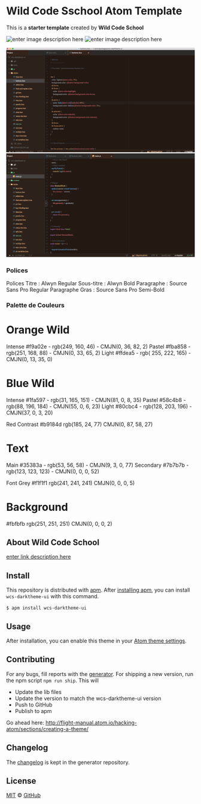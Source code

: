 # Wild Code Sschool Atom Template

This is a __starter template__ created by **Wild Code School**

![enter image description here](http://www.alloweb.org/wp-content/uploads/2017/04/top_startups_wild_code_school-1.jpg)
![enter image description here](https://i1.wp.com/www.computersnyou.com/wp-content/uploads/2014/05/Screen-Shot-2014-05-09-at-10.27.54-am.png?resize=528%2C130&ssl=1)

![enter image description here](./screens/one.png)
![enter image description here](./screens/two.png)


### Polices

Polices
Titre : Alwyn Regular
Sous-titre : Alwyn Bold
Paragraphe : Source Sans Pro Regular
Paragraphe Gras : Source Sans Pro Semi-Bold


### Palette de Couleurs

# Orange Wild
Intense
#f9a02e - rgb(249, 160, 46) - CMJN(0, 36, 82, 2)
Pastel
#fba858 - rgb(251, 168, 88) - CMJN(0, 33, 65, 2)
Light
#ffdea5 - rgb( 255, 222, 165) - CMJN(0, 13, 35, 0)


# Blue Wild
Intense
#1fa597 - rgb(31, 165, 151) - CMJN(81, 0, 8, 35)
Pastel
#58c4b8 - rgb(88, 196, 184) - CMJN(55, 0, 6, 23)
Light
#80cbc4 - rgb(128, 203, 196) - CMJN(37, 0, 3, 20)

Red Contrast
#b9184d rgb(185, 24, 77) CMJN(0, 87, 58, 27)

# Text
Main
#35383a - rgb(53, 56, 58) - CMJN(9, 3, 0, 77)
Secondary
#7b7b7b - rgb(123, 123, 123) - CMJN(0, 0, 0, 52)

Font Grey
#f1f1f1 rgb(241, 241, 241) CMJN(0, 0, 0, 5)


# Background
#fbfbfb rgb(251, 251, 251) CMJN(0, 0, 0, 2)


## About Wild Code School
[enter link description here](https://wildcodeschool.fr/)


## Install

This repository is distributed with [apm][apm]. After [installing apm][install-apm], you can install `wcs-darktheme-ui` with this command.

```
$ apm install wcs-darktheme-ui
```

## Usage

After installation, you can enable this theme in your [Atom theme settings](http://flight-manual.atom.io/using-atom/sections/atom-packages/#_atom_themes).


## Contributing

For any bugs, fill reports with the [generator](https://github.com/GaetanRole/wcs-darktheme-ui/issues). For shipping a new version, run the npm script `npm run ship`. This will

- Update the lib files
- Update the version to match the wcs-darktheme-ui version
- Push to GitHub
- Publish to apm


Go ahead here:
http://flight-manual.atom.io/hacking-atom/sections/creating-a-theme/


## Changelog

The [changelog](https://github.com/primer/github-syntax-theme-generator/blob/master/CHANGELOG.md) is kept in the generator repository.

## License

[MIT](./LICENSE) &copy; [GitHub](https://github.com/)

[docs]: http://primercss.io/
[npm]: https://www.npmjs.com/
[install-npm]: https://docs.npmjs.com/getting-started/installing-node
[install-apm]: https://github.com/atom/apm#installing
[sass]: http://sass-lang.com/
[apm]: https://atom.io/themes
